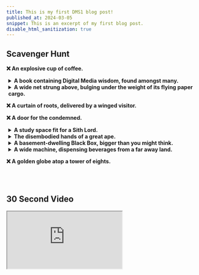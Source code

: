 ```yaml
---
title: This is my first DMS1 blog post!
published_at: 2024-03-05
snippet: This is an excerpt of my first blog post.
disable_html_sanitization: true
---
```


## Scavenger Hunt

**❌ An explosive cup of coffee.**

<details style="padding-left:5px;">
<summary><b>A book containing Digital Media wisdom, found amongst many.</b></summary>
<br>
We wandered around until we found the library and searched for the category that most likely had books on design. (I forgot what the category was called but I remember its corresponding number was 700.) We then wandered the library until we found the section we were looking for. It was difficult trying to pinpoint a book specifically on digital media but this was the one we thought most closely matched the description.
<br><br>

![book](/w01/book.jpg)

<br>
</details>

<details style="padding-left:5px;">
<summary><b>A wide net strung above, bulging under the weight of its flying paper cargo.</b></summary>

<br>
While trying to find the exit to the library, we found a small balcony where we could see the net. We took a photo on the balcony, but seeing as we were going to walk past it anyway, we decided to take a closer photo.
<br><br>

![net](/w01/net.jpg)

<br>
</details>

**❌ A curtain of roots, delivered by a winged visitor.**

**❌ A door for the condemned.**

<details style="padding-left:5px;">
<summary><b>A study space fit for a Sith Lord.</b></summary>

<br>
As digital media students, we thought it was only fair we used every tool at our disposal, whether physical or digital, so we pulled up lost on campus. We located this area using the key words, "star wars". 
<br><br>

![study space](/w01/sith.jpg)

<br>
</details>

<details style="padding-left:5px;">
<summary><b>The disembodied hands of a great ape.</b></summary>

<br>
Unfortunately, we did not get the opportunity to take a selfie with the hand as we found this while returning to the classroom, but I managed to snap a quick photo. Hopefully (if you can see it at all) this is the hand we were supposed to find and not just a coincidence that someone left a mannequin arm on the floor. We tried our best. 
<br><br>

![hand](/w01/hand.jpg)

<br>
</details>

<details style="padding-left:5px;">
<summary><b>A basement-dwelling Black Box, bigger than you might think.</b></summary>

<br>
I think this was near the library and we found it by pure chance. It didn't quite fit the "basement-dwelling" descriptor but we thought it was close enough. 
<br><br>

![box](/w01/box.jpg)

<br>
</details>

<details style="padding-left:5px;">
<summary><b> A wide machine, dispensing beverages from a far away land.</b></summary>

<br>
This was our first find after wandering around in buildings 8-10 for a little. It looked slightly wider than most Australian vending machines, and the drinks were mostly Japanese, which we thought was a pretty far away land.
<br><br>

![vending machine](/w01/drink.jpg)

<br>
</details>

**❌ A golden globe atop a tower of eights.**

<br><br>

## 30 Second Video

<iframe allowfullscreen="allowfullscreen" src="https://drive.google.com/file/d/1GA4qIYPyjrLsYPRMQsNuQsaT1qP4e2UT/view?usp=drive_link" ></iframe>

<br><br>